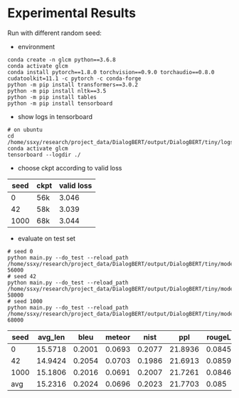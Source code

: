 # Experimental Results

Run with different random seed:
+ environment
```
conda create -n glcm python==3.6.8
conda activate glcm
conda install pytorch==1.8.0 torchvision==0.9.0 torchaudio==0.8.0 cudatoolkit=11.1 -c pytorch -c conda-forge
python -m pip install transformers==3.0.2
python -m pip install nltk==3.5
python -m pip install tables
python -m pip install tensorboard
```

+ show logs in tensorboard

```
# on ubuntu
cd /home/ssxy/research/project_data/DialogBERT/output/DialogBERT/tiny/logs
conda activate glcm
tensorboard --logdir ./
```

+ choose ckpt according to valid loss

| seed | ckpt | valid loss |
|------|------|------------|
| 0    | 56k  | 3.046      |
| 42   | 58k  | 3.039      |
| 1000 | 68k  | 3.044      |

+ evaluate on test set

```
# seed 0
python main.py --do_test --reload_path /home/ssxy/research/project_data/DialogBERT/output/DialogBERT/tiny/models/seed0/checkpoint-56000
# seed 42
python main.py --do_test --reload_path /home/ssxy/research/project_data/DialogBERT/output/DialogBERT/tiny/models/seed42/checkpoint-58000
# seed 1000
python main.py --do_test --reload_path /home/ssxy/research/project_data/DialogBERT/output/DialogBERT/tiny/models/seed1000/checkpoint-68000
```

| seed | avg_len | bleu   | meteor | nist   | ppl     | rougeL | loss   |
|------|---------|--------|--------|--------|---------|--------|--------|
| 0    | 15.5718 | 0.2001 | 0.0693 | 0.2077 | 21.8936 | 0.0845 | 3.0862 |
| 42   | 14.9424 | 0.2054 | 0.0703 | 0.1986 | 21.6913 | 0.0859 | 3.0769 |
| 1000 | 15.1806 | 0.2016 | 0.0691 | 0.2007 | 21.7261 | 0.0846 | 3.0785 |
| avg  | 15.2316 | 0.2024 | 0.0696 | 0.2023 | 21.7703 | 0.085  | 3.0805 |


